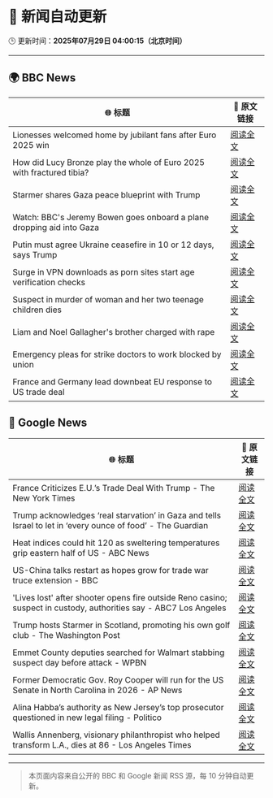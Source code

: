 # 🧠 新闻自动更新

🕒 更新时间：**2025年07月29日 04:00:15（北京时间）**

---

## 🌍 BBC News

| 🌐 标题 | 🔗 原文链接 |
|--------|-------------|
| Lionesses welcomed home by jubilant fans after Euro 2025 win | [阅读全文](https://www.bbc.com/news/articles/c4gz5pzddgyo?at_medium=RSS&at_campaign=rss) |
| How did Lucy Bronze play the whole of Euro 2025 with fractured tibia? | [阅读全文](https://www.bbc.com/sport/football/articles/c4g0q0jw9v6o?at_medium=RSS&at_campaign=rss) |
| Starmer shares Gaza peace blueprint with Trump | [阅读全文](https://www.bbc.com/news/articles/cly6zgyy0wjo?at_medium=RSS&at_campaign=rss) |
| Watch: BBC's Jeremy Bowen goes onboard a plane dropping aid into Gaza | [阅读全文](https://www.bbc.com/news/videos/clyj4gnzxgno?at_medium=RSS&at_campaign=rss) |
| Putin must agree Ukraine ceasefire in 10 or 12 days, says Trump | [阅读全文](https://www.bbc.com/news/articles/c707zrrd7xqo?at_medium=RSS&at_campaign=rss) |
| Surge in VPN downloads as porn sites start age verification checks | [阅读全文](https://www.bbc.com/news/articles/cn72ydj70g5o?at_medium=RSS&at_campaign=rss) |
| Suspect in murder of woman and her two teenage children dies | [阅读全文](https://www.bbc.com/news/articles/cqjylj455v4o?at_medium=RSS&at_campaign=rss) |
| Liam and Noel Gallagher's brother charged with rape | [阅读全文](https://www.bbc.com/news/articles/cr4exd0yx90o?at_medium=RSS&at_campaign=rss) |
| Emergency pleas for strike doctors to work blocked by union | [阅读全文](https://www.bbc.com/news/articles/cd0dz70zmx3o?at_medium=RSS&at_campaign=rss) |
| France and Germany lead downbeat EU response to US trade deal | [阅读全文](https://www.bbc.com/news/articles/c3ez97zv5y5o?at_medium=RSS&at_campaign=rss) |

## 📰 Google News

| 🌐 标题 | 🔗 原文链接 |
|--------|-------------|
| France Criticizes E.U.’s Trade Deal With Trump - The New York Times | [阅读全文](https://news.google.com/rss/articles/CBMihAFBVV95cUxNTmE3eG5zUzFQM0lfd3FybFZhSmthSEFkZzZsUXdaUmk2ZTJLRWdJcFNJNlY2U1dhMnNyYUVJbktDeFBVSlVCVFByYXQ5OERvcEd1RU42OWZWY0xtanRYVkhxYlNmaTdETWI0eWlzM2hTdHJRd05nMTZPemJQZEl2QldDSGQ?oc=5) |
| Trump acknowledges ‘real starvation’ in Gaza and tells Israel to let in ‘every ounce of food’ - The Guardian | [阅读全文](https://news.google.com/rss/articles/CBMi0wFBVV95cUxPZFp1SVdoYXpsOHFuOUlReDljdUlRbUIwajdYcDF5aGZTdjNSalhQQ0p1MXRoMGJma2hSeTJVYk1JMEFVQkxBZ3RZSHA4XzdmckpoMW4wMFlQT2ZJWVF6QmU2eTd5cXJkVHl2S3NDTWhoZjlOUTY4a0FBdkF1ei13ZTBXQ1lGQTVEVEVJSlJSbzZvdE04ZUZyMDA1YVNvTVYxM2NwTXNRZHh0V1ZaNXZ1X2hYaFc0V3lOVDk0dFFSSTYtUmFSN3oxa2VKeFM3YU92VkpF?oc=5) |
| Heat indices could hit 120 as sweltering temperatures grip eastern half of US - ABC News | [阅读全文](https://news.google.com/rss/articles/CBMimgFBVV95cUxOX3g4OFIwbHZDSkpGcGlWYm84M2dPcHZFQVkxNldZeHhMQndmQldQN1I2b2V1SVprc3pCc3puajhqaVlWWk94RmU4eW1lemVSQ3FQbmNGdGxjOVFNSmZkYk5OWFM3dXJuejRYMzRBS0h0TUUwU19UMjdONWlMdjNybG40RjhsbC0yTTNMb1AzY0ZCdU5JMHY5NVl30gGfAUFVX3lxTFBCRy1JVnVqejNuU2hiaUhJeVVQZnlQWmZhem1renF4cUphcXNnOC1IaGkyOXhvOHQxTHBqVlZIS3dUdUNhd2p4MkxZbjVja0k5VEhPcmVtdWlVU0RRZGtBYlBjenNzSGRMNjlaVWNVT1FybFVycmlkc0lFcXItcng1Rm9oVk1DNkw4enpfMUNieDJMSFNNeDd6ZktwRURxWQ?oc=5) |
| US-China talks restart as hopes grow for trade war truce extension - BBC | [阅读全文](https://news.google.com/rss/articles/CBMiWkFVX3lxTE1jYUFkNjFVc0hpWk5qenRFeE9qV2hWNzVWaWN4Q3FZMm1aT1pkWlVjQzFWSXRaYkFuZVdzY2pabS1kZEhmQnhxSzJ1MEMzTlBaUkdoOVZuOWY1QdIBX0FVX3lxTE9CcGdxbGVwY1pMSTZmSVAzRHdOM0NONW1uNG5hd2FKajM0alFTQThiYy1mMXMxNnpoNzJEaXRXTDdkTGxSQWswSE9IWDZjMThCSGlpNE1zclR3V0JvbWw4?oc=5) |
| 'Lives lost' after shooter opens fire outside Reno casino; suspect in custody, authorities say - ABC7 Los Angeles | [阅读全文](https://news.google.com/rss/articles/CBMisgFBVV95cUxQTUN4ZVFUdTdSSHdGM2JwLVJKbUV4RzRnLVd0ZHlQVEVaY2F3RndNYlE2bFgwMG1CcVgyUVFhczRYeDR2MGdJV29qMlZDM3FtZmdPZGFFeTY0cWlCTVhMbnhfYzdZdGlLajlYbjRqWHRnckx5NWVnUjRMTE9vSW9OY1VwREM4WXVrazVwWl9rMl9lSU5YNU5QdDVzYTNoQzhuTW5JRGtoaFR0Tlhzd0t3ZVpR?oc=5) |
| Trump hosts Starmer in Scotland, promoting his own golf club - The Washington Post | [阅读全文](https://news.google.com/rss/articles/CBMiggFBVV95cUxPek1oSklQLTAyaWQtLWhpZlVXVmo1NERMLXZOMTE4YXpWRzBxVE9EN0I4VGxad1F0U1ZhQ3pkMmF6Q1p2THQ1SzNkU3ZXMjNqVURkbm02azhyaGJORFJMY2VpcDNhSGNvbld1UzVLRDFpY2JyQUFTOUJRdHo4VGlFRkd3?oc=5) |
| Emmet County deputies searched for Walmart stabbing suspect day before attack - WPBN | [阅读全文](https://news.google.com/rss/articles/CBMi5gFBVV95cUxPWUIwUlpWb3QxT09XdmZSV1NRRTJZYlNqM2F4dm1aeDVWTWY0MWx1aWdBNm5xbHYwNWk3QU5IelpyMnlXY1NzbklrYURDQlI4cExaZ2JSb1ZIQU1vbWhOTlI5cDZWaTk1UGVRdVRJeXFydnoyN2MwdlJNZi1EMENTVzV2cnlxQWlXZnY1OUg5d0RaWFgxdVMxTk1QVnYyVHpPRHFJbzlEdGNzblN3WURDT1JvMEJ0NU56aU51MzR3cGVWaEo3dTNpQkd1UVpEQ2hXMXpBN1NEZnhLU0dYRDhCOWQwaEswZw?oc=5) |
| Former Democratic Gov. Roy Cooper will run for the US Senate in North Carolina in 2026 - AP News | [阅读全文](https://news.google.com/rss/articles/CBMioAFBVV95cUxPN000eWVhaGdBdWJ1enpoektPelZTZW9yQm84TUQtYkYtX05BMzkyeDNBYWhULU8tUVFVRHFNdnZZam1GeEdPbjBneS1DOVFLQ2RuQlVmRmMxT2Nhcm1rcGFaaUpUU3VKUmF0cVU0NlowQ1JScEFrRTdqRThwSmZZalJSd0ZTU0xKT2UwdXdzdEJ5ZHlWUWkwQjRXRjZXQWxK?oc=5) |
| Alina Habba’s authority as New Jersey’s top prosecutor questioned in new legal filing - Politico | [阅读全文](https://news.google.com/rss/articles/CBMizgFBVV95cUxPM2c4ZjNTM0VGME1PZnNxZGJtZlVQYlJTbmI4ZWQ2ZXZrTE1sazVsUzNQYWJldDdpQXpESG9GT1hTRW9taHV0VHRBZHdqVDdZYXRidEdISHZMNzZVX1FhOHpVMEtLSWJWNktfbDBrS1dMNnREY0Zzai10aVlJYjJNMk5MTllhV2xCZ2dWeHc2Y19GVlFEb0FFQWVNeDhweUFOYjJvTEstVWc3TmZ5TFZHaXhMNDE5cDgxVXdHTGV5bW9zU0EyODFFSkd0aTdjZw?oc=5) |
| Wallis Annenberg, visionary philanthropist who helped transform L.A., dies at 86 - Los Angeles Times | [阅读全文](https://news.google.com/rss/articles/CBMiqAFBVV95cUxObldGTGt2VTQyRnlzaFM4aHJUYVBVWDhtamlQTHFCNWxkcG1EUGxfeFpUcVFPakJCd0EwNHV3aDZtVHJ5a21IcnljZ3RpcFNYb2Mwd1AwZlJ4MEVwbXVxcVl3alV0YjFrelFTQUFGUWhlS19Tcl85d0t6WF94RnlnbVNSVHpBQzlXSERXSHlaV0pDcUY0YkZSZWxLeFNoNm1VRnRlRjJ1NEY?oc=5) |

---
> 本页面内容来自公开的 BBC 和 Google 新闻 RSS 源，每 10 分钟自动更新。